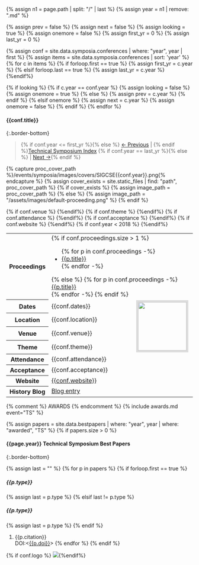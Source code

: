 {% assign n1 = page.path | split: "/" | last %}
{% assign year = n1 | remove: ".md" %}

{% assign prev = false %}
{% assign next = false %}
{% assign looking = true %}
{% assign onemore = false %}
{% assign first_yr = 0 %}
{% assign last_yr = 0 %}

{% assign conf = site.data.symposia.conferences | where: "year", year | first %}
{% assign items = site.data.symposia.conferences | sort: 'year' %}
{% for c in items %}
  {% if forloop.first == true %}
    {% assign first_yr = c.year %}
  {% elsif forloop.last == true %}
    {% assign last_yr = c.year %}
  {%endif%}

  {% if looking %}
    {% if c.year == conf.year %}
      {% assign looking = false %}
      {% assign onemore = true %}
    {% else %}
      {% assign prev = c.year %}
    {% endif %}
  {% elsif onemore %}
    {% assign next = c.year %}
    {% assign onemore = false %}
  {% endif %}
{% endfor %}

#### {{conf.title}}
{:.border-bottom}

> {% if conf.year <= first_yr %}{% else %} <a href="{{prev}}.html">← Previous</a> &#124; {% endif %}<a href="conferences.html">Technical Symposium Index</a> {% if conf.year == last_yr %}{% else %} &#124; <a href="{{next}}.html">Next →</a>{% endif %}

<table class="table table-sm">
  <tbody>
    <tr><th>Proceedings</th>
    <td colspan="2">
      {% if conf.proceedings.size > 1 %}
      <ul>{% for p in conf.proceedings -%}
      <li><a href="{{p.doi}}">{{p.title}}</a></li>
      {% endfor -%}</ul>
      {% else %}
      {% for p in conf.proceedings -%}
      <a href="{{p.doi}}">{{p.title}}</a><br>
      {% endfor -%}
      {% endif %}
    </td></tr>


{% capture proc_cover_path %}/events/symposia/images/covers/SIGCSE{{conf.year}}.png{% endcapture %}
{% assign cover_exists = site.static_files | find: "path", proc_cover_path %}
{% if cover_exists %}
{% assign image_path = proc_cover_path %}
{% else %}
{% assign image_path = "/assets/images/default-proceeding.png" %}
{% endif %}
<tr><th>Dates</th><td>{{conf.dates}}</td><td rowspan="4" style="text-align:right"><img width="131" style="border: 5px solid #ddd;" src="{{image_path}}">&nbsp;
</td></tr>
<tr><th>Location</th><td>{{conf.location}}</td></tr>
{% if conf.venue %}
<tr><th>Venue</th><td>{{conf.venue}}</td></tr>{%endif%}
{% if conf.theme %}
<tr><th>Theme</th><td colspan="2">{{conf.theme}}</td></tr>{%endif%}
{% if conf.attendance %}
<tr><th>Attendance</th><td>{{conf.attendance}}</td></tr>{%endif%}
{% if conf.acceptance %}
<tr><th>Acceptance</th><td colspan="2">{{conf.acceptance}}</td></tr>{%endif%}
{% if conf.website %}
<tr><th>Website</th><td colspan="2"><a href="{{conf.website}}">{{conf.website}}</a></td></tr>{%endif%}
{% if conf.year < 2018 %}
<tr><th>History Blog</th><td colspan="2"><a href='{{"/events/50years.html" | absolute_url}}#{{conf.year}}'>Blog entry</a></td></tr>{%endif%}
  </tbody>
</table>

{% comment %} AWARDS {% endcomment %}
{% include awards.md event="TS" %}


{% assign papers = site.data.bestpapers | where: "year", year | where: "awarded", "TS" %}
{% if papers.size > 0 %}
#### {{page.year}} Technical Symposium Best Papers
{:.border-bottom}


{% assign last = "" %}
{% for p in papers %}
{% if forloop.first == true %}
##### {{p.type}}
{% assign last = p.type %}
{% elsif last != p.type %}
##### {{p.type}}
{% assign last = p.type %}
{% endif %}
1. {{p.citation}}<br>DOI:&lt;[{{p.doi}}]({{p.doi}})&gt;
{% endfor %}
{% endif %}


{% if conf.logo %}&nbsp;<img src="images/logos/{{conf.logo}}">{%endif%}
